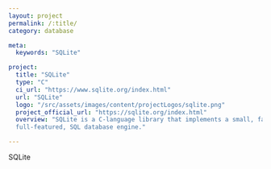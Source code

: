 ```yaml
---
layout: project
permalink: /:title/
category: database

meta:
  keywords: "SQLite"

project:
  title: "SQLite"
  type: "C"
  ci_url: "https://www.sqlite.org/index.html"
  url: "SQLite"
  logo: "/src/assets/images/content/projectLogos/sqlite.png"
  project_official_url: "https://sqlite.org/index.html"
  overview: "SQLite is a C-language library that implements a small, fast, self-contained, high-reliability,
  full-featured, SQL database engine."

---
```


<p>SQLite</p>
